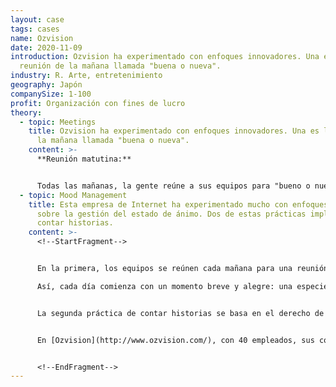 ```yaml
---
layout: case
tags: cases
name: Ozvision
date: 2020-11-09
introduction: Ozvision ha experimentado con enfoques innovadores. Una es la
  reunión de la mañana llamada "buena o nueva".
industry: R. Arte, entretenimiento
geography: Japón
companySize: 1-100
profit: Organización con fines de lucro
theory:
  - topic: Meetings
    title: Ozvision ha experimentado con enfoques innovadores. Una es la reunión de
      la mañana llamada "buena o nueva".
    content: >-
      **Reunión matutina:**


      Todas las mañanas, la gente reúne a sus equipos para "bueno o nuevo", una especie de registro del día. Se pasa una muñeca, como un bastón parlante. El titular puede compartir algo nuevo (noticias del trabajo, los periódicos o su vida privada), algo bueno, o simplemente una historia que quiere que sus colegas conozcan, relacionada con el trabajo o no.
  - topic: Mood Management
    title: Esta empresa de Internet ha experimentado mucho con enfoques innovadores
      sobre la gestión del estado de ánimo. Dos de estas prácticas implican
      contar historias.
    content: >-
      <!--StartFragment-->


      En la primera, los equipos se reúnen cada mañana para una reunión rápida llamada "buena o nueva". Es un tipo de registro para el día. Se pasa una muñeca redonda, como un bastón parlante, y quien la tiene comparte algo nuevo (noticias del trabajo, la prensa o sus vidas privadas), o algo bueno (simplemente una historia que quieren que sus colegas sepan, Relacionados o no con el trabajo).\

      Así, cada día comienza con un momento breve y alegre: una especie de ritual que dice: "Reconozcamos que todos estamos aquí, como colegas y como seres humanos".


      La segunda práctica de contar historias se basa en el derecho de todos a tomar un día de descanso extra cada año. Se llama un "día de agradecimiento". El empleado recibe $ 200 de los fondos de la empresa para gastar de la manera que quiera, siempre y cuando sea para agradecer a alguien especial. Podría ser un colega, padre, amigo, vecino, o maestro de escuela perdido desde hace mucho tiempo pero no olvidado. La única regla es que una vez que ella vuelva al trabajo, ella debe compartir la historia de lo que ella dio, a quién y cómo el regalo fue recibido.


      En [Ozvision](http://www.ozvision.com/), con 40 empleados, sus colegas escuchan tres o cuatro historias semejantes cada mes. Estas son a menudo profundamente personales historias donde los colegas están dispuestos a compartir tres pasos en su experiencia- cuando la semilla de gratitud fue plantada, cómo se le dio las gracias a la persona, y cómo su regalo fue recibido.


      <!--EndFragment-->
---
```

